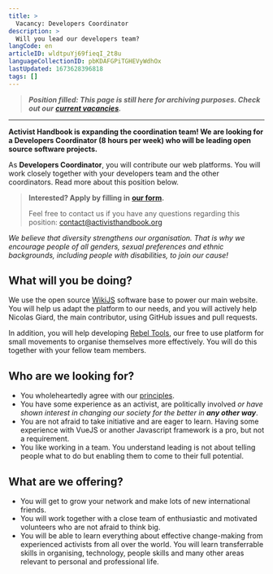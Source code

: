 ```yaml
---
title: >
  Vacancy: Developers Coordinator
description: >
  Will you lead our developers team?
langCode: en
articleID: wldtpuYj69fieqI_2t8u
languageCollectionID: pbKDAFGPiTGHEVyWdhOx
lastUpdated: 1673628396818
tags: []
---
```


> _**Position filled: This page is still here for archiving purposes. Check out our**_ [_**current vacancies**_](/vacancies)_**.**_

* * *

**Activist Handbook is expanding the coordination team! We are looking for a Developers Coordinator (8 hours per week) who will be leading open source software projects.**

As **Developers Coordinator**, you will contribute our web platforms. You will work closely together with your developers team and the other coordinators. Read more about this position below.

> **Interested? Apply by filling in** [**our form**](https://docs.google.com/forms/d/e/1FAIpQLSc6BUIpvW-0dBthpOIaQAkgallz-UTovZ9YJ1HjIoge6iOGKQ/viewform?usp=sf_link)**.**
> 
> Feel free to contact us if you have any questions regarding this position: [contact@activisthandbook.org](mailto:contact@activisthandbook.org)

_We believe that diversity strengthens our organisation. That is why we encourage people of all genders, sexual preferences and ethnic backgrounds, including people with disabilities, to join our cause!_

## **What will you be doing?**

We use the open source [WikiJS](https://wiki.js.org) software base to power our main website. You will help us adapt the platform to our needs, and you will actively help Nicolas Giard, the main contributor, using GitHub issues and pull requests.

In addition, you will help developing [Rebel Tools](https://rebel.tools), our free to use platform for small movements to organise themselves more effectively. You will do this together with your fellow team members.

## **Who are we looking for?**

-   You wholeheartedly agree with our [principles](/about/principles).
-   You have some experience as an activist, are politically involved _or have shown interest in changing our society for the better in **any other way**_.
-   You are not afraid to take initiative and are eager to learn. Having some experience with VueJS or another Javascript framework is a pro, but not a requirement.
-   You like working in a team. You understand leading is not about telling people what to do but enabling them to come to their full potential.

## **What are we offering?**

-   You will get to grow your network and make lots of new international friends.
-   You will work together with a close team of enthusiastic and motivated volunteers who are not afraid to think big.
-   You will be able to learn everything about effective change-making from experienced activists from all over the world. You will learn transferrable skills in organising, technology, people skills and many other areas relevant to personal and professional life.